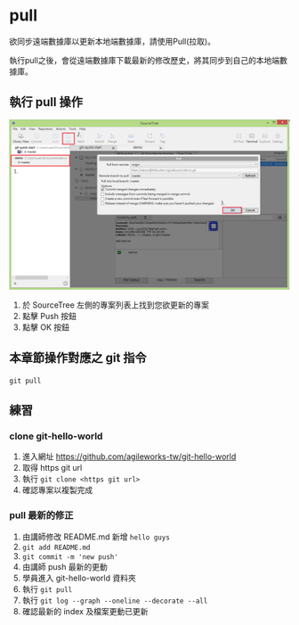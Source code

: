 # pull

欲同步遠端數據庫以更新本地端數據庫，請使用Pull(拉取)。

執行pull之後，會從遠端數據庫下載最新的修改歷史，將其同步到自己的本地端數據庫。

## 執行 pull 操作

![pull example](./pull.png)

1. 於 SourceTree 左側的專案列表上找到您欲更新的專案
2. 點擊 Push 按鈕
4. 點擊 OK 按鈕

## 本章節操作對應之 git 指令

`git pull`

## 練習

### clone git-hello-world

1. 進入網址 <https://github.com/agileworks-tw/git-hello-world>
2. 取得 https git url
3. 執行 `git clone <https git url>`
4. 確認專案以複製完成

### pull 最新的修正

1. 由講師修改 README.md 新增 `hello guys`
2. `git add README.md`
3. `git commit -m 'new push'`
4. 由講師 push 最新的更動
2. 學員進入 git-hello-world 資料夾
3. 執行 `git pull`
4. 執行 `git log --graph --oneline --decorate --all`
5. 確認最新的 index 及檔案更動已更新

